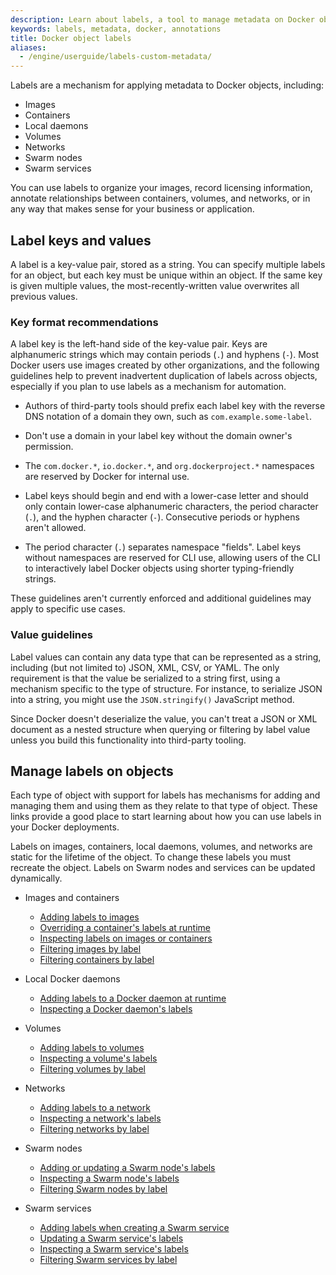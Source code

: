 ```yaml
---
description: Learn about labels, a tool to manage metadata on Docker objects.
keywords: labels, metadata, docker, annotations
title: Docker object labels
aliases:
  - /engine/userguide/labels-custom-metadata/
---
```


Labels are a mechanism for applying metadata to Docker objects, including:

- Images
- Containers
- Local daemons
- Volumes
- Networks
- Swarm nodes
- Swarm services

You can use labels to organize your images, record licensing information, annotate
relationships between containers, volumes, and networks, or in any way that makes
sense for your business or application.

## Label keys and values

A label is a key-value pair, stored as a string. You can specify multiple labels
for an object, but each key must be unique within an object. If the
same key is given multiple values, the most-recently-written value overwrites
all previous values.

### Key format recommendations

A label key is the left-hand side of the key-value pair. Keys are alphanumeric
strings which may contain periods (`.`) and hyphens (`-`). Most Docker users use
images created by other organizations, and the following guidelines help to
prevent inadvertent duplication of labels across objects, especially if you plan
to use labels as a mechanism for automation.

- Authors of third-party tools should prefix each label key with the
  reverse DNS notation of a domain they own, such as `com.example.some-label`.

- Don't use a domain in your label key without the domain owner's permission.

- The `com.docker.*`, `io.docker.*`, and `org.dockerproject.*` namespaces are
  reserved by Docker for internal use.

- Label keys should begin and end with a lower-case letter and should only
  contain lower-case alphanumeric characters, the period character (`.`), and
  the hyphen character (`-`). Consecutive periods or hyphens aren't allowed.

- The period character (`.`) separates namespace "fields". Label keys without
  namespaces are reserved for CLI use, allowing users of the CLI to interactively
  label Docker objects using shorter typing-friendly strings.

These guidelines aren't currently enforced and additional guidelines may apply
to specific use cases.

### Value guidelines

Label values can contain any data type that can be represented as a string,
including (but not limited to) JSON, XML, CSV, or YAML. The only requirement is
that the value be serialized to a string first, using a mechanism specific to
the type of structure. For instance, to serialize JSON into a string, you might
use the `JSON.stringify()` JavaScript method.

Since Docker doesn't deserialize the value, you can't treat a JSON or XML
document as a nested structure when querying or filtering by label value unless
you build this functionality into third-party tooling.

## Manage labels on objects

Each type of object with support for labels has mechanisms for adding and
managing them and using them as they relate to that type of object. These links
provide a good place to start learning about how you can use labels in your
Docker deployments.

Labels on images, containers, local daemons, volumes, and networks are static for
the lifetime of the object. To change these labels you must recreate the object.
Labels on Swarm nodes and services can be updated dynamically.

- Images and containers

  - [Adding labels to images](../reference/dockerfile.md#label)
  - [Overriding a container's labels at runtime](../reference/cli/docker/container/run.md#label)
  - [Inspecting labels on images or containers](../reference/cli/docker/inspect.md)
  - [Filtering images by label](../reference/cli/docker/image/ls.md#filter)
  - [Filtering containers by label](../reference/cli/docker/container/ls.md#filter)

- Local Docker daemons

  - [Adding labels to a Docker daemon at runtime](../reference/cli/dockerd.md)
  - [Inspecting a Docker daemon's labels](../reference/cli/docker/system/info.md)

- Volumes

  - [Adding labels to volumes](../reference/cli/docker/volume/create.md)
  - [Inspecting a volume's labels](../reference/cli/docker/volume/inspect.md)
  - [Filtering volumes by label](../reference/cli/docker/volume/ls.md#filter)

- Networks

  - [Adding labels to a network](../reference/cli/docker/network/create.md)
  - [Inspecting a network's labels](../reference/cli/docker/network/inspect.md)
  - [Filtering networks by label](../reference/cli/docker/network/ls.md#filter)

- Swarm nodes

  - [Adding or updating a Swarm node's labels](../reference/cli/docker/node/update.md#label-add)
  - [Inspecting a Swarm node's labels](../reference/cli/docker/node/inspect.md)
  - [Filtering Swarm nodes by label](../reference/cli/docker/node/ls.md#filter)

- Swarm services
  - [Adding labels when creating a Swarm service](../reference/cli/docker/service/create.md#label)
  - [Updating a Swarm service's labels](../reference/cli/docker/service/update.md)
  - [Inspecting a Swarm service's labels](../reference/cli/docker/service/inspect.md)
  - [Filtering Swarm services by label](../reference/cli/docker/service/ls.md#filter)

